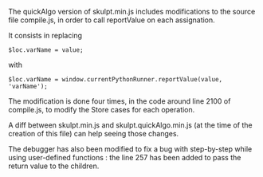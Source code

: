 The quickAlgo version of skulpt.min.js includes modifications to the source
file compile.js, in order to call reportValue on each assignation.

It consists in replacing

    $loc.varName = value;

with

    $loc.varName = window.currentPythonRunner.reportValue(value, 'varName');

The modification is done four times, in the code around line 2100 of
compile.js, to modify the Store cases for each operation.

A diff between skulpt.min.js and skulpt.quickAlgo.min.js (at the time of the
creation of this file) can help seeing those changes.


The debugger has also been modified to fix a bug with step-by-step while using
user-defined functions : the line 257 has been added to pass the return value
to the children.
